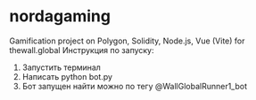 # nordagaming
Gamification project on Polygon, Solidity, Node.js, Vue (Vite) for thewall.global
Инструкция по запуску:
1. Запустить терминал
2. Написать python bot.py 
3. Бот запущен найти можно по тегу @WallGlobalRunner1_bot